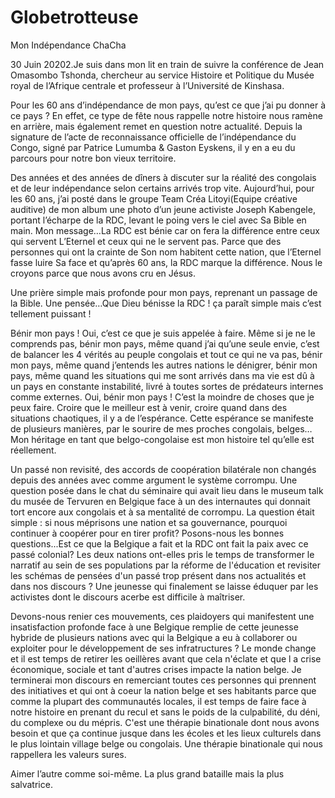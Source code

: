 # Globetrotteuse
Mon Indépendance ChaCha

30 Juin 20202.Je suis dans mon lit en train de suivre la conférence de Jean Omasombo Tshonda, chercheur au service Histoire et Politique du Musée royal de l’Afrique centrale et professeur à l’Université de Kinshasa.

Pour les 60 ans d’indépendance de mon pays, qu’est ce que j’ai pu donner à ce pays ?
En effet, ce type de fête nous rappelle notre histoire nous ramène en arrière, mais également remet en question notre actualité.
Depuis la signature de l’acte de reconnaissance officielle de l’indépendance du Congo, signé par Patrice Lumumba & Gaston Eyskens, il y en a eu du parcours pour notre bon vieux territoire.

Des années et des années de dîners à discuter sur la réalité des congolais et de leur indépendance selon certains arrivés trop vite.
Aujourd’hui, pour les 60 ans, j’ai posté dans le groupe Team Créa Litoyi(Equipe créative auditive) de mon album une photo d’un jeune activiste Joseph Kabengele, portant l’écharpe de la RDC, levant le poing vers le ciel avec Sa Bible en main. Mon message…La RDC est bénie car on fera la différence entre ceux qui servent L’Eternel et ceux qui ne le servent pas. Parce que des personnes qui ont la crainte de Son nom habitent cette nation, que l’Eternel fasse luire Sa face et qu’après 60 ans, la RDC marque la différence. Nous le croyons parce que nous avons cru en Jésus.

Une prière simple mais profonde pour mon pays, reprenant un passage de la Bible.
Une pensée…Que Dieu bénisse la RDC ! ça paraît simple mais c’est tellement puissant !

Bénir mon pays ! Oui, c’est ce que je suis appelée à faire. Même si je ne le comprends pas, bénir mon pays, même quand j’ai qu’une seule envie, c’est de balancer les 4 vérités au peuple congolais et tout ce qui ne va pas, bénir mon pays, même quand j’entends les autres nations le dénigrer, bénir mon pays, même quand les situations qui me sont arrivés dans ma vie est dû à un pays en constante instabilité, livré à toutes sortes de prédateurs internes comme externes. Oui, bénir mon pays !
C’est la moindre de choses que je peux faire. Croire que le meilleur est à venir, croire quand dans des situations chaotiques, il y a de l’espérance.
Cette espérance se manifeste de plusieurs manières, par le sourire de mes proches congolais, belges…
Mon héritage en tant que belgo-congolaise est mon histoire tel qu’elle est réellement. 

Un passé non revisité, des accords de coopération bilatérale non changés depuis des années avec comme argument le système corrompu. Une question posée dans le chat du séminaire qui avait lieu dans le museum talk du musée de Tervuren en Belgique face à un des internautes qui donnait tort encore aux congolais et à sa mentalité de corrompu. 
La question était simple : si nous méprisons une nation et sa gouvernance, pourquoi continuer à coopérer pour en tirer profit?
Posons-nous les bonnes questions...Est ce que la Belgique a fait et la RDC ont fait la paix avec ce passé colonial? Les deux nations ont-elles pris le temps de transformer le narratif au sein de ses populations par la réforme de l'éducation et revisiter les schémas de pensées d'un passé trop présent dans nos actualités et dans nos discours ? Une jeunesse qui finalement se laisse éduquer par les activistes dont le discours acerbe est difficile à maîtriser.

Devons-nous renier ces mouvements, ces plaidoyers qui manifestent une insatisfaction profonde face à une Belgique remplie de cette jeunesse hybride de plusieurs nations avec qui la Belgique a eu à collaborer ou exploiter pour le développement de ses infratructures ?
Le monde change et il est temps de retirer les oeillères avant que cela n'éclate et que l
a crise économique, sociale et tant d'autres crises impacte la nation belge.
Je terminerai mon discours en remerciant toutes ces personnes qui prennent des initiatives et qui ont à coeur la nation belge et ses habitants parce que comme la plupart des communautés locales, il est temps de faire face à notre histoire en prenant du recul et sans le poids de la culpabilité, du déni, du complexe ou du mépris. 
C'est une thérapie binationale dont nous avons besoin et que ça continue jusque dans les écoles et les lieux culturels dans le plus lointain village belge ou congolais.
Une thérapie binationale qui nous rappellera les valeurs sures.

Aimer l’autre comme soi-même. La plus grand bataille mais la plus salvatrice.
